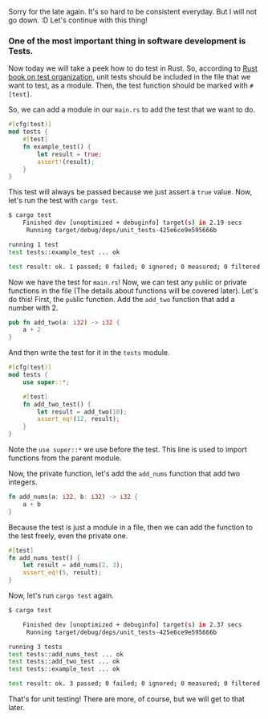 Sorry for the late again. It's so hard to be consistent everyday. But I will not go down. :D Let's continue with this thing!

### One of the most important thing in software development is Tests.

Now today we will take a peek how to do test in Rust. So, according to [Rust book on test organization](https://doc.rust-lang.org/book/second-edition/ch11-03-test-organization.html), unit tests should be included in the file that we want to test, as a module. Then, the test function should be marked with `#[test]`.

So, we can add a module in our `main.rs` to add the test that we want to do.
```rust
#[cfg(test)]
mod tests {
    #[test]
    fn example_test() {
        let result = true;
        assert!(result);
    }
}
```

This test will always be passed because we just assert a `true` value. Now, let's run the test with `cargo test`.
```sh
$ cargo test
    Finished dev [unoptimized + debuginfo] target(s) in 2.19 secs
     Running target/debug/deps/unit_tests-425e6ce9e595666b

running 1 test
test tests::example_test ... ok

test result: ok. 1 passed; 0 failed; 0 ignored; 0 measured; 0 filtered out
```

Now we have the test for `main.rs`! Now, we can test any `pub`lic or private functions in the file (The details about functions will be covered later). Let's do this! First, the `pub`lic function. Add the `add_two` function that add a number with 2.
```rust
pub fn add_two(a: i32) -> i32 {
    a + 2
}
```

And then write the test for it in the `tests` module.
```rust
#[cfg(test)]
mod tests {
    use super::*;

    #[test]
    fn add_two_test() {
        let result = add_two(10);
        assert_eq!(12, result);
    }
}
```

Note the `use super::*` we use before the test. This line is used to import functions from the parent module.

Now, the private function, let's add the `add_nums` function that add two integers.
```rust
fn add_nums(a: i32, b: i32) -> i32 {
    a + b
}
```

Because the test is just a module in a file, then we can add the function to the test freely, even the private one.
```rust
#[test]
fn add_nums_test() {
    let result = add_nums(2, 3);
    assert_eq!(5, result);
}
```

Now, let's run `cargo test` again.
```sh
$ cargo test

    Finished dev [unoptimized + debuginfo] target(s) in 2.37 secs
     Running target/debug/deps/unit_tests-425e6ce9e595666b

running 3 tests
test tests::add_nums_test ... ok
test tests::add_two_test ... ok
test tests::example_test ... ok

test result: ok. 3 passed; 0 failed; 0 ignored; 0 measured; 0 filtered out
```

That's for unit testing! There are more, of course, but we will get to that later.
